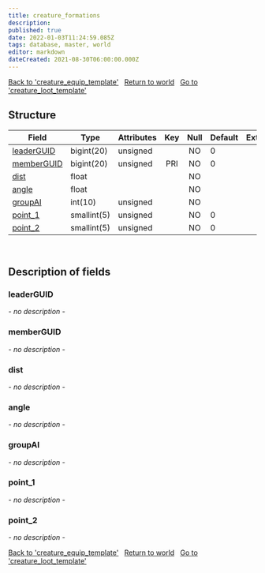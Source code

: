 ```yaml
---
title: creature_formations
description: 
published: true
date: 2022-01-03T11:24:59.085Z
tags: database, master, world
editor: markdown
dateCreated: 2021-08-30T06:00:00.000Z
---
```


<a href="https://trinitycore.info/en/database/master/world/creature_equip_template" class="mt-5 v-btn v-btn--depressed v-btn--flat v-btn--outlined theme--light v-size--default darkblue--text text--lighten-3"><span class="v-btn__content"><i aria-hidden="true" class="v-icon notranslate v-icon--left mdi mdi-arrow-left theme--light"></i><span>Back to 'creature_equip_template'</span></span></a>&nbsp;&nbsp;&nbsp;<a href="https://trinitycore.info/en/database/master/world/home" class="mt-5 v-btn v-btn--depressed v-btn--flat v-btn--outlined theme--light v-size--default darkblue--text text--lighten-3"><span class="v-btn__content"><i aria-hidden="true" class="v-icon notranslate v-icon--left mdi mdi-home-outline theme--light"></i><span>Return to world</span></span></a>&nbsp;&nbsp;&nbsp;<a href="https://trinitycore.info/en/database/master/world/creature_loot_template" class="mt-5 v-btn v-btn--depressed v-btn--flat v-btn--outlined theme--light v-size--default darkblue--text text--lighten-3"><span class="v-btn__content"><span>Go to 'creature_loot_template'</span><i aria-hidden="true" class="v-icon notranslate v-icon--right mdi mdi-arrow-right theme--light"></i></span></a>

## Structure

| Field | Type | Attributes | Key | Null | Default | Extra | Comment |
| --- | --- | --- | :---: | :---: | --- | --- | --- |
| [leaderGUID](#leaderguid) | bigint(20) | unsigned |  | NO | 0 |  |  |
| [memberGUID](#memberguid) | bigint(20) | unsigned | PRI | NO | 0 |  |  |
| [dist](#dist) | float |  |  | NO |  |  |  |
| [angle](#angle) | float |  |  | NO |  |  |  |
| [groupAI](#groupai) | int(10) | unsigned |  | NO |  |  |  |
| [point_1](#point_1) | smallint(5) | unsigned |  | NO | 0 |  |  |
| [point_2](#point_2) | smallint(5) | unsigned |  | NO | 0 |  |  |
&nbsp;
## Description of fields

### leaderGUID
*- no description -*
&nbsp;

### memberGUID
*- no description -*
&nbsp;

### dist
*- no description -*
&nbsp;

### angle
*- no description -*
&nbsp;

### groupAI
*- no description -*
&nbsp;

### point_1
*- no description -*
&nbsp;

### point_2
*- no description -*
&nbsp;

<a href="https://trinitycore.info/en/database/master/world/creature_equip_template" class="mt-5 v-btn v-btn--depressed v-btn--flat v-btn--outlined theme--light v-size--default darkblue--text text--lighten-3"><span class="v-btn__content"><i aria-hidden="true" class="v-icon notranslate v-icon--left mdi mdi-arrow-left theme--light"></i><span>Back to 'creature_equip_template'</span></span></a>&nbsp;&nbsp;&nbsp;<a href="https://trinitycore.info/en/database/master/world/home" class="mt-5 v-btn v-btn--depressed v-btn--flat v-btn--outlined theme--light v-size--default darkblue--text text--lighten-3"><span class="v-btn__content"><i aria-hidden="true" class="v-icon notranslate v-icon--left mdi mdi-home-outline theme--light"></i><span>Return to world</span></span></a>&nbsp;&nbsp;&nbsp;<a href="https://trinitycore.info/en/database/master/world/creature_loot_template" class="mt-5 v-btn v-btn--depressed v-btn--flat v-btn--outlined theme--light v-size--default darkblue--text text--lighten-3"><span class="v-btn__content"><span>Go to 'creature_loot_template'</span><i aria-hidden="true" class="v-icon notranslate v-icon--right mdi mdi-arrow-right theme--light"></i></span></a>

